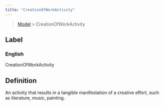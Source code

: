 ```yaml
---
title: "CreationOfWorkActivity"
---
```


> [Model](../../) > CreationOfWorkActivity

## Label

### English
CreationOfWorkActivity


## Definition
An activity that results in a tangible manifestation of a creative effort, such as literature, music, painting. 


    
